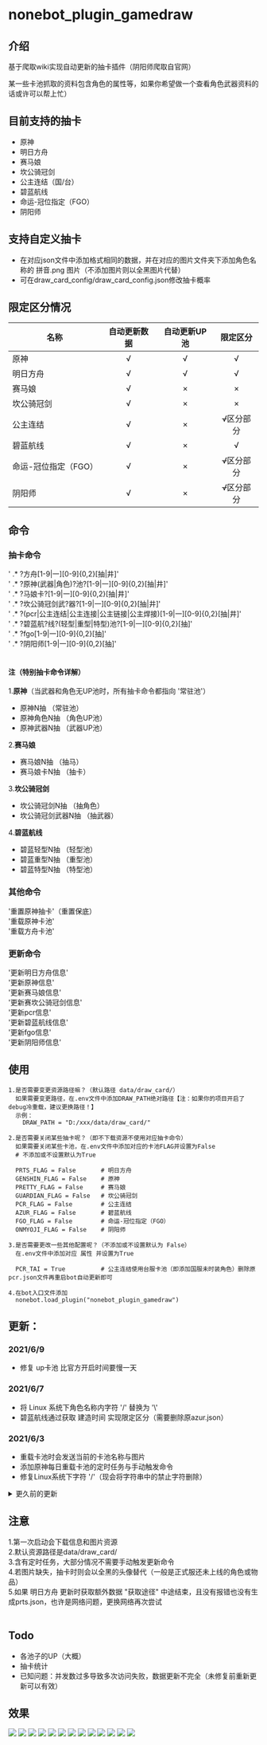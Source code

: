 # nonebot_plugin_gamedraw

## 介绍
基于爬取wiki实现自动更新的抽卡插件（阴阳师爬取自官网）
 

某一些卡池抓取的资料包含角色的属性等，如果你希望做一个查看角色武器资料的话或许可以帮上忙）

## 目前支持的抽卡
* 原神
* 明日方舟
* 赛马娘
* 坎公骑冠剑
* 公主连结（国/台）
* 碧蓝航线
* 命运-冠位指定（FGO）
* 阴阳师

## 支持自定义抽卡 
* 在对应json文件中添加格式相同的数据，并在对应的图片文件夹下添加角色名称的 拼音.png 图片（不添加图片则以全黑图片代替）  
* 可在draw_card_config/draw_card_config.json修改抽卡概率

## 限定区分情况
| 名称                   |      自动更新数据     | 自动更新UP池 |  限定区分  | 
| ----------------------| :--------------------:| :--------:  | :------:
| 原神                   |         √            |     √        |  √
| 明日方舟               |         √             |    √       |    √
| 赛马娘                 |         √            |     ×      |    ×
| 坎公骑冠剑              |         √            |   ×        |    ×
| 公主连结                |         √           |   ×        |  ~~√~~区分部分
| 碧蓝航线                |         √            |  ×       |      √
| 命运-冠位指定（FGO）     |         √            |   ×        |   ~~√~~区分部分
| 阴阳师                 |          √           |   ×        |  ~~√~~区分部分

## 命令
### 抽卡命令
'   .* ?方舟[1-9|一][0-9]{0,2}[抽|井]'                       
'   .* ?原神(武器|角色)?池?[1-9|一][0-9]{0,2}[抽|井]'    
'   .* ?马娘卡?[1-9|一][0-9]{0,2}[抽|井]'    
'   .* ?坎公骑冠剑武?器?[1-9|一][0-9]{0,2}[抽|井]'  
'   .* ?(pcr|公主连结|公主连接|公主链接|公主焊接)[1-9|一][0-9]{0,2}[抽|井]'  
'   .* ?碧蓝航?线?(轻型|重型|特型)池?[1-9|一][0-9]{0,2}[抽]'  
'   .* ?fgo[1-9|一][0-9]{0,2}[抽]'  
'   .* ?阴阳师[1-9|一][0-9]{0,2}[抽]'  
<br>

#### 注（特别抽卡命令详解）

1.**原神**（当武器和角色无UP池时，所有抽卡命令都指向 '常驻池'）
  * 原神N抽  （常驻池）
  * 原神角色N抽  （角色UP池）
  * 原神武器N抽  （武器UP池）

2.**赛马娘**
  * 赛马娘N抽 （抽马）
  * 赛马娘卡N抽  （抽卡）

3.**坎公骑冠剑**
  * 坎公骑冠剑N抽 （抽角色）
  * 坎公骑冠剑武器N抽   （抽武器）

4.**碧蓝航线**
  * 碧蓝轻型N抽  （轻型池）
  * 碧蓝重型N抽  （重型池）
  * 碧蓝特型N抽  （特型池）  

### 其他命令
'重置原神抽卡'（重置保底）  
'重载原神卡池'  
'重载方舟卡池'  

### 更新命令
'更新明日方舟信息'  
'更新原神信息'  
'更新赛马娘信息'  
'更新赛坎公骑冠剑信息'  
'更新pcr信息'  
'更新碧蓝航线信息'  
'更新fgo信息'  
'更新阴阳师信息'  

## 使用
  ```
  1.是否需要变更资源路径嘛？（默认路径 data/draw_card/）
    如果需要变更路径，在.env文件中添加DRAW_PATH绝对路径【注：如果你的项目开启了debug冷重载，建议更换路径！】
    示例：
      DRAW_PATH = "D:/xxx/data/draw_card/"
   
  2.是否需要关闭某些抽卡呢？（即不下载资源不使用对应抽卡命令）
    如果需要关闭某些卡池，在.env文件中添加对应的卡池FLAG并设置为False
    # 不添加或不设置默认为True
    
    PRTS_FLAG = False       # 明日方舟
    GENSHIN_FLAG = False    # 原神
    PRETTY_FLAG = False     # 赛马娘
    GUARDIAN_FLAG = False   # 坎公骑冠剑
    PCR_FLAG = False        # 公主连结
    AZUR_FLAG = False       # 碧蓝航线
    FGO_FLAG = False        # 命运-冠位指定（FGO）
    ONMYOJI_FLAG = False    # 阴阳师
  
  3.是否需要更改一些其他配置呢？（不添加或不设置默认为 False）
    在.env文件中添加对应 属性 并设置为True
    
    PCR_TAI = True          # 公主连结使用台服卡池（即添加国服未时装角色）删除原pcr.json文件再重启bot自动更新即可
    
  4.在bot入口文件添加
    nonebot.load_plugin("nonebot_plugin_gamedraw")
  ```
    
## 更新：
### 2021/6/9
 * 修复 up卡池 比官方开启时间要慢一天
### 2021/6/7
 * 将 Linux 系统下角色名称内字符 '/' 替换为 '\\'
 * 碧蓝航线通过获取 建造时间 实现限定区分（需要删除原azur.json）
### 2021/6/3
 * 重载卡池时会发送当前的卡池名称与图片
 * 添加原神每日重载卡池的定时任务与手动触发命令
 * 修复Linux系统下字符 '/'（现会将字符串中的禁止字符删除）

<details>
<summary>更久前的更新</summary>

### 2021/6/2
  * 原神实现自动更新当前UP池子（角色和武器），并将抽卡命令分为 原神N抽（常驻），原神武器N抽（武器UP），原神角色N抽（角色UP），当没有UP池时，所有命令都会指向常驻池【注：需要删除原 genshin.json，更新下载额外数据】
### 2021/5/31
  * 将 明日方舟 获取额外数据（招募方式）改为异步多任务访问
  * 为 碧蓝航线 抽卡图片添加头像外框（更清晰的显示品质）【注：若之前已存在azur.json，删除该文件重启即刻下载头像框图片（不下载抽卡也不会报错）】   
  * 每日自动更新改为异步多任务
  * 命运-冠位指定（FGO）！！！
  * 阴阳师！！！
### 2021/5/29
  * 碧蓝航线 重新区分了 限定（大部分应该都区分了）
### 2021/5/28
  * 感谢 [AdamXuD](https://github.com/AdamXuD) 的pr，修复 2021/5/27 更新后的 bug：因重复字符串 "base64://" 导致图片无法发送
  * 修复当处于Windows系统时，下载图片的名称若包含 \/:*?"<>| 导致报错（现会将字符串中的禁止字符删除）
### 2021/5/27
  * 公主连结区分国服/台服
  * 启动时下载资源改为异步多任务下载（提速！）
  * 碧蓝航线！！！
### 2021/5/26
  * 添加更改路径的配置
  * 添加卡池的开关的配置
  * 公主连结！！！
### 2021/5/24
  * 修复了明日方舟文本资料 某些角色的获取途径 含有html文本的信息
  * 坎公骑冠剑！！！
### 2021/5/23
  * 修复明日方舟卡池无法区分 商店限定 的问题 [issues #3](https://github.com/HibiKier/nonebot_plugin_gamedraw/issues/3)
### 2021/5/21
  * 将抽卡方法向py3.9以下兼容 [issues #2](https://github.com/HibiKier/nonebot_plugin_gamedraw/issues/2)
### 2021/5/19
  * 实现 [issues #1](https://github.com/HibiKier/nonebot_plugin_gamedraw/issues/1) 提供的比较完善的抽卡逻辑）感谢# [@Jerry-FaGe](https://github.com/Jerry-FaGe)
### 2021/5/18
  * 明日方舟实现爬取游戏公告自动更新当前的up卡池
 
 </details>
  

## 注意
1.第一次启动会下载信息和图片资源<br>
2.默认资源路径是data/draw_card/  <br>
3.含有定时任务，大部分情况不需要手动触发更新命令<br>
4.若图片缺失，抽卡时则会以全黑的头像替代（一般是正式服还未上线的角色或物品）<br>
5.如果 明日方舟 更新时获取额外数据 "获取途径" 中途结束，且没有报错也没有生成prts.json，也许是网络问题，更换网络再次尝试<br>
<br>

## Todo

  * 各池子的UP（大概）
  * 抽卡统计
  * 已知问题：并发数过多导致多次访问失败，数据更新不完全（未修复前重新更新可以有效）

## 效果
![](https://github.com/HibiKier/nonebot_plugin_gamedraw/blob/main/docs/0.png)
![](https://github.com/HibiKier/nonebot_plugin_gamedraw/blob/main/docs/prts_up_reload.png)
![](https://raw.githubusercontent.com/HibiKier/nonebot_plugin_gamedraw/main/docs/CM85%40%5B6TG%25%25SEZ5%24T%7DH5A73.png)
![](https://github.com/HibiKier/nonebot_plugin_gamedraw/blob/main/docs/genshin.png)
![](https://github.com/HibiKier/nonebot_plugin_gamedraw/blob/main/docs/genshin_up_reload.png)
![](https://github.com/HibiKier/nonebot_plugin_gamedraw/blob/main/docs/2.png)
![](https://github.com/HibiKier/nonebot_plugin_gamedraw/blob/main/docs/3.png)
![](https://github.com/HibiKier/nonebot_plugin_gamedraw/blob/main/docs/5.png)
![](https://github.com/HibiKier/nonebot_plugin_gamedraw/blob/main/docs/6.png)
![](https://github.com/HibiKier/nonebot_plugin_gamedraw/blob/main/docs/prc.png)
![](https://github.com/HibiKier/nonebot_plugin_gamedraw/blob/main/docs/azur.png)
![](https://github.com/HibiKier/nonebot_plugin_gamedraw/blob/main/docs/fgo.png)
![](https://github.com/HibiKier/nonebot_plugin_gamedraw/blob/main/docs/yys.png)

